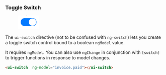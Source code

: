 ### Toggle Switch

<figure class="full-width-figure">
  <img src="/assets/img/figs/switch.png" alt=""/>
</figure>

The `ui-switch` directive (not to be confused with `ng-switch`) lets you create a toggle switch control bound to a boolean `ngModel` value.

It requires `ngModel`. You can also use `ngChange` in conjunction with `[switch]` to trigger functions in response to model changes.

``` html
<ui-switch  ng-model="invoice.paid"></ui-switch>
```
